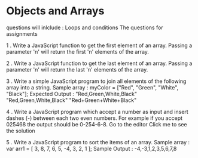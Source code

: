# Objects and Arrays 
questions will inlclude : Loops and conditions
The questions for assignments


1 . Write a JavaScript function to get the first element of an array. Passing a parameter 'n' will return the first 'n' elements of the array.

2 . Write a JavaScript function to get the last element of an array. Passing a parameter 'n' will return the last 'n' elements of the array.

3 . Write a simple JavaScript program to join all elements of the following array into a string. 
Sample array : myColor = ["Red", "Green", "White", "Black"];
Expected Output :
"Red,Green,White,Black"
"Red,Green,White,Black"
"Red+Green+White+Black"

4 . Write a JavaScript program which accept a number as input and insert dashes (-) between each two even numbers. For example if you accept 025468 the output should be 0-254-6-8. Go to the editor
Click me to see the solution

5 . Write a JavaScript program to sort the items of an array.
Sample array : var arr1 = [ 3, 8, 7, 6, 5, -4, 3, 2, 1 ];
Sample Output : -4,-3,1,2,3,5,6,7,8
